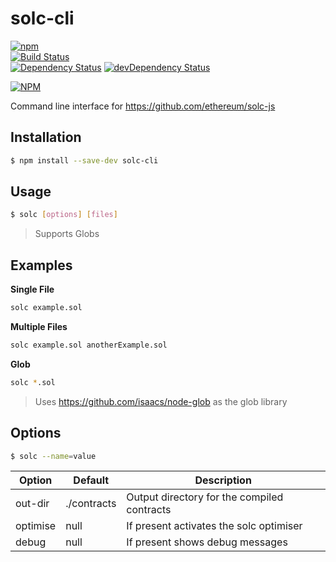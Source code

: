 # solc-cli

[![npm](https://img.shields.io/npm/v/solc-cli.svg?maxAge=2592000)](https://www.npmjs.com/package/solc-cli)  
[![Build Status](https://travis-ci.org/InsidersByte/solc-cli.svg?branch=master)](https://travis-ci.org/InsidersByte/solc-cli)  
[![Dependency Status](https://david-dm.org/insidersbyte/solc-cli.svg)](https://david-dm.org/insidersbyte/solc-cli)
[![devDependency Status](https://david-dm.org/insidersbyte/solc-cli/dev-status.svg)](https://david-dm.org/insidersbyte/solc-cli#info=devDependencies)

[![NPM](https://nodei.co/npm/solc-cli.png?downloads=true&downloadRank=true)](https://nodei.co/npm/solc-cli/)

Command line interface for https://github.com/ethereum/solc-js

## Installation

```bash
$ npm install --save-dev solc-cli
```

## Usage

```bash
$ solc [options] [files]
```

> Supports Globs

## Examples

**Single File**

```bash
solc example.sol
```

**Multiple Files**

```bash
solc example.sol anotherExample.sol
```

**Glob**

```bash
solc *.sol
```

> Uses https://github.com/isaacs/node-glob as the glob library

## Options

```bash
$ solc --name=value
```

| Option   | Default     | Description                                 |
|----------|-------------|---------------------------------------------|
| out-dir  | ./contracts | Output directory for the compiled contracts |
| optimise | null        | If present activates the solc optimiser     |
| debug    | null        | If present shows debug messages             |
